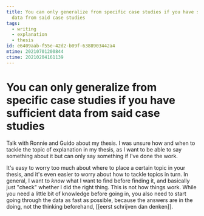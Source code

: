 ```yaml
---
title: You can only generalize from specific case studies if you have sufficient
  data from said case studies
tags:
  - writing
  - explanation
  - thesis
id: e6409aab-f55e-42d2-b09f-6388903442a4
mtime: 20210701200844
ctime: 20210204161139
---
```


# You can only generalize from specific case studies if you have sufficient data from said case studies

Talk with Ronnie and Guido about my thesis. I was unsure how and when to tackle the topic of explanation in my thesis, as I want to be able to say something about it but can only say something if I've done the work.

It's easy to worry too much about where to place a certain topic in your thesis, and it's even easier to worry about how to tackle topics in turn. In general, I want to _know_ what I want to find before finding it, and basically just "check" whether I did the right thing.
This is not how things work. While you need a little bit of knowledge before going in, you also need to start going through the data as fast as possible, because the answers are in the doing, not the thinking beforehand, [[eerst schrijven dan denken]].
